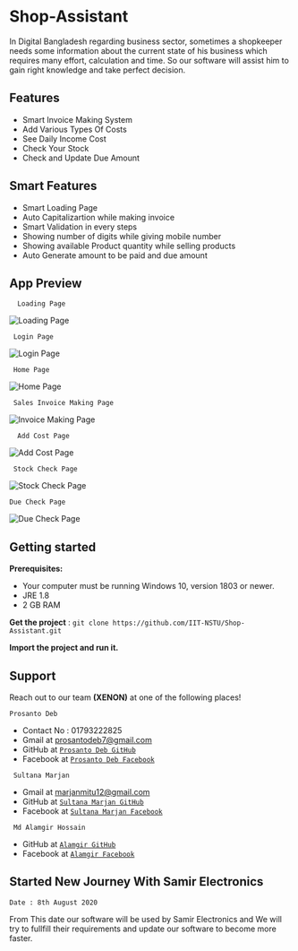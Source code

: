 # Shop-Assistant
In Digital Bangladesh regarding business sector, sometimes a shopkeeper needs some information about the current state of his business which requires many effort, calculation and time. So our software will assist him to gain right knowledge and take perfect decision.


## Features
 * Smart Invoice Making System
 * Add Various Types Of Costs
 * See Daily Income Cost
 * Check Your Stock
 * Check and Update Due Amount
 
 ## Smart Features
  * Smart Loading Page
  * Auto Capitalizartion while making invoice
  * Smart Validation in every steps
  * Showing number of digits while giving mobile number
  * Showing available Product quantity while selling products
  * Auto Generate amount to be paid and due amount
  
 ## App Preview 
```
  Loading Page
```
 ![Loading Page](https://github.com/IIT-NSTU/Shop-Assistant/blob/master/src/Pictures/Loading_Page.png)
 ```
  Login Page
  ```
 ![Login Page](https://github.com/IIT-NSTU/Shop-Assistant/blob/master/src/Pictures/Login_Page.png)
 ```
  Home Page
  ```
 ![Home Page](https://github.com/IIT-NSTU/Shop-Assistant/blob/master/src/Pictures/Home_Page.png)
 ```
  Sales Invoice Making Page
  ```
 ![Invoice Making Page](https://github.com/IIT-NSTU/Shop-Assistant/blob/master/src/Pictures/Invoice_Making_Page.png)
 
```
  Add Cost Page
```
 
 ![Add Cost Page](https://github.com/IIT-NSTU/Shop-Assistant/blob/master/src/Pictures/Add_Cost_Page.png)
 ```
  Stock Check Page
  ```
 ![Stock Check Page](https://github.com/IIT-NSTU/Shop-Assistant/blob/master/src/Pictures/Stock_Check_Page.png)
  ```
  Due Check Page
  ```
 ![Due Check Page](https://github.com/IIT-NSTU/Shop-Assistant/blob/master/src/Pictures/Due_Check_Page.png)

 
 ## Getting started
**Prerequisites:**
- Your computer must be running Windows 10, version 1803 or newer.
- JRE 1.8
- 2 GB RAM

**Get the project** :
    ```
    git clone https://github.com/IIT-NSTU/Shop-Assistant.git
    ```
    
**Import the project and run it.**    
  
## Support

Reach out to our team **(XENON)** at one of the following places!

 ```
 Prosanto Deb
 ```
- Contact No : 01793222825
- Gmail at prosantodeb7@gmail.com
- GitHub at <a href="https://github.com/Prosanto7" target="_blank">`Prosanto Deb GitHub`</a>
- Facebook at <a href="https://web.facebook.com/prosantoDEB" target="_blank">`Prosanto Deb Facebook`</a>

```
 Sultana Marjan
 ```
- Gmail at marjanmitu12@gmail.com 
- GitHub at <a href="https://github.com/marjan12" target="_blank">`Sultana Marjan GitHub`</a>
- Facebook at <a href="https://web.facebook.com/marjan.mitu.7796" target="_blank">`Sultana Marjan Facebook`</a>

```
 Md Alamgir Hossain
 ```
- GitHub at <a href="https://github.com/Alamgir2-2" target="_blank">`Alamgir GitHub`</a>
- Facebook at <a href="https://web.facebook.com/meshwork.web" target="_blank">`Alamgir Facebook`</a>
  
  
  
 ## Started New Journey With Samir Electronics
 ``` 
Date : 8th August 2020
 ```
 From This date our software will be used by Samir Electronics and We will try to fullfill their requirements and update our software to become more faster.
  
    
    
 
